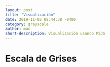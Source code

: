```yaml
---
layout: post
title: "Visualización"
date: 2019-11-05 08:44:38 -0400
category: grayscale
author: mac
short-description: Visualización usando P5JS
---
```


# Escala de Grises
<script src="processing.js"></script>
<canvas data-processing-sources="Sketches/gray_scale/grayscale.pde"></canvas>

